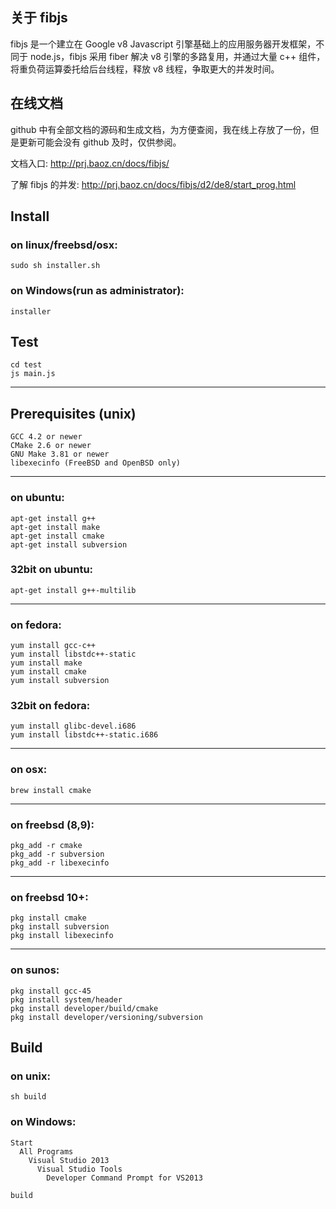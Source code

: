 ## 关于 fibjs

fibjs 是一个建立在 Google v8 Javascript 引擎基础上的应用服务器开发框架，不同于 node.js，fibjs 采用 fiber 解决 v8 引擎的多路复用，并通过大量 c++ 组件，将重负荷运算委托给后台线程，释放 v8 线程，争取更大的并发时间。

## 在线文档

github 中有全部文档的源码和生成文档，为方便查阅，我在线上存放了一份，但是更新可能会没有 github 及时，仅供参阅。

文档入口: http://prj.baoz.cn/docs/fibjs/

了解 fibjs 的并发: http://prj.baoz.cn/docs/fibjs/d2/de8/start_prog.html

## Install

### on linux/freebsd/osx:
	sudo sh installer.sh

### on Windows(run as administrator):
	installer

## Test

	cd test
	js main.js

----------------------------------

## Prerequisites (unix)

	GCC 4.2 or newer
	CMake 2.6 or newer
	GNU Make 3.81 or newer
	libexecinfo (FreeBSD and OpenBSD only)

----------------------------------
### on ubuntu:
	apt-get install g++
	apt-get install make
	apt-get install cmake
	apt-get install subversion

### 32bit on ubuntu:
	apt-get install g++-multilib

----------------------------------
### on fedora:
	yum install gcc-c++
	yum install libstdc++-static
	yum install make
	yum install cmake
	yum install subversion

### 32bit on fedora:
	yum install glibc-devel.i686
	yum install libstdc++-static.i686

----------------------------------
### on osx:
	brew install cmake

----------------------------------
### on freebsd (8,9):
	pkg_add -r cmake
	pkg_add -r subversion
	pkg_add -r libexecinfo

----------------------------------
### on freebsd 10+:
	pkg install cmake
	pkg install subversion
	pkg install libexecinfo

----------------------------------
### on sunos:
	pkg install gcc-45
	pkg install system/header
	pkg install developer/build/cmake
	pkg install developer/versioning/subversion

## Build

### on unix:
	sh build

### on Windows:
	Start
	  All Programs
	    Visual Studio 2013
	      Visual Studio Tools
	        Developer Command Prompt for VS2013
	        
	build
